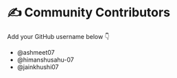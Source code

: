 # ✍️ Community Contributors  

Add your GitHub username below 👇  

- @ashmeet07
- @himanshusahu-07
- @jainkhushi07
